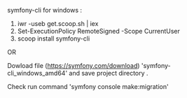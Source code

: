 

symfony-cli for windows : 
1) iwr -useb get.scoop.sh | iex
2) Set-ExecutionPolicy RemoteSigned -Scope CurrentUser
3) scoop install symfony-cli

OR

Dowload file (https://symfony.com/download) 'symfony-cli_windows_amd64' and save project directory .

Check run command 'symfony console make:migration'
